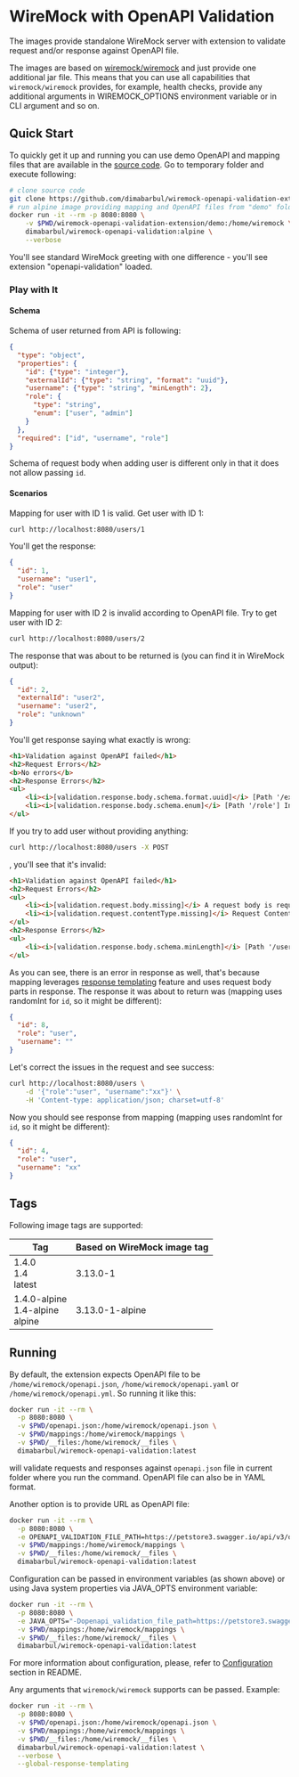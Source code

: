 # WireMock with OpenAPI Validation

The images provide standalone WireMock server with extension to validate request and/or response against OpenAPI file.

The images are based on [wiremock/wiremock](https://hub.docker.com/r/wiremock/wiremock) and just provide one additional jar file. This means that you can use all capabilities that `wiremock/wiremock` provides, for example, health checks, provide any additional arguments in WIREMOCK_OPTIONS environment variable or in CLI argument and so on.

## Quick Start

To quickly get it up and running you can use demo OpenAPI and mapping files that are available in the [source code](https://github.com/dimabarbul/wiremock-openapi-validation-extension/tree/master/demo). Go to temporary folder and execute following:

```bash
# clone source code
git clone https://github.com/dimabarbul/wiremock-openapi-validation-extension.git
# run alpine image providing mapping and OpenAPI files from "demo" folder
docker run -it --rm -p 8080:8080 \
    -v $PWD/wiremock-openapi-validation-extension/demo:/home/wiremock \
    dimabarbul/wiremock-openapi-validation:alpine \
    --verbose
```

You'll see standard WireMock greeting with one difference - you'll see extension "openapi-validation" loaded.

### Play with It

#### Schema

Schema of user returned from API is following:

```json
{
  "type": "object",
  "properties": {
    "id": {"type": "integer"},
    "externalId": {"type": "string", "format": "uuid"},
    "username": {"type": "string", "minLength": 2},
    "role": {
      "type": "string",
      "enum": ["user", "admin"]
    }
  },
  "required": ["id", "username", "role"]
}
```

Schema of request body when adding user is different only in that it does not allow passing `id`.

#### Scenarios

Mapping for user with ID 1 is valid. Get user with ID 1:

```bash
curl http://localhost:8080/users/1
```

You'll get the response:

```json
{
  "id": 1,
  "username": "user1",
  "role": "user"
}
```

Mapping for user with ID 2 is invalid according to OpenAPI file. Try to get user with ID 2:

```bash
curl http://localhost:8080/users/2
```

The response that was about to be returned is (you can find it in WireMock output):

```json
{
  "id": 2,
  "externalId": "user2",
  "username": "user2",
  "role": "unknown"
}
```

You'll get response saying what exactly is wrong:

```html
<h1>Validation against OpenAPI failed</h1>
<h2>Request Errors</h2>
<b>No errors</b>
<h2>Response Errors</h2>
<ul>
	<li><i>[validation.response.body.schema.format.uuid]</i> [Path '/externalId'] Input string "user2" is not a valid UUID</li>
	<li><i>[validation.response.body.schema.enum]</i> [Path '/role'] Instance value ("unknown") not found in enum (possible values: ["user","admin"])</li>
</ul>
```

If you try to add user without providing anything:

```bash
curl http://localhost:8080/users -X POST
```

, you'll see that it's invalid:

```html
<h1>Validation against OpenAPI failed</h1>
<h2>Request Errors</h2>
<ul>
	<li><i>[validation.request.body.missing]</i> A request body is required but none found.</li>
	<li><i>[validation.request.contentType.missing]</i> Request Content-Type header is missing</li>
</ul>
<h2>Response Errors</h2>
<ul>
	<li><i>[validation.response.body.schema.minLength]</i> [Path '/username'] String "" is too short (length: 0, required minimum: 2)</li>
</ul>
```

As you can see, there is an error in response as well, that's because mapping leverages [response templating](https://wiremock.org/docs/response-templating/) feature and uses request body parts in response. The response it was about to return was (mapping uses randomInt for `id`, so it might be different):

```json
{
  "id": 8,
  "role": "user",
  "username": ""
}
```

Let's correct the issues in the request and see success:

```bash
curl http://localhost:8080/users \
    -d '{"role":"user", "username":"xx"}' \
    -H 'Content-type: application/json; charset=utf-8'
```

Now you should see response from mapping (mapping uses randomInt for `id`, so it might be different):

```json
{
  "id": 4,
  "role": "user",
  "username": "xx"
}
```

## Tags

Following image tags are supported:

| Tag                                  | Based on WireMock image tag |
|--------------------------------------|-----------------------------|
| 1.4.0<br>1.4<br>latest               | 3.13.0-1                    |
| 1.4.0-alpine<br>1.4-alpine<br>alpine | 3.13.0-1-alpine             |

## Running

By default, the extension expects OpenAPI file to be `/home/wiremock/openapi.json`, `/home/wiremock/openapi.yaml` or `/home/wiremock/openapi.yml`. So running it like this:

```bash
docker run -it --rm \
  -p 8080:8080 \
  -v $PWD/openapi.json:/home/wiremock/openapi.json \
  -v $PWD/mappings:/home/wiremock/mappings \
  -v $PWD/__files:/home/wiremock/__files \
  dimabarbul/wiremock-openapi-validation:latest
```

will validate requests and responses against `openapi.json` file in current folder where you run the command. OpenAPI file can also be in YAML format.

Another option is to provide URL as OpenAPI file:

```bash
docker run -it --rm \
  -p 8080:8080 \
  -e OPENAPI_VALIDATION_FILE_PATH=https://petstore3.swagger.io/api/v3/openapi.json \
  -v $PWD/mappings:/home/wiremock/mappings \
  -v $PWD/__files:/home/wiremock/__files \
  dimabarbul/wiremock-openapi-validation:latest
```

Configuration can be passed in environment variables (as shown above) or using Java system properties via JAVA_OPTS environment variable:

```bash
docker run -it --rm \
  -p 8080:8080 \
  -e JAVA_OPTS="-Dopenapi_validation_file_path=https://petstore3.swagger.io/api/v3/openapi.json" \
  -v $PWD/mappings:/home/wiremock/mappings \
  -v $PWD/__files:/home/wiremock/__files \
  dimabarbul/wiremock-openapi-validation:latest
```

For more information about configuration, please, refer to [Configuration](https://github.com/dimabarbul/wiremock-openapi-validation-extension#configuration) section in README.

Any arguments that `wiremock/wiremock` supports can be passed. Example:

```bash
docker run -it --rm \
  -p 8080:8080 \
  -v $PWD/openapi.json:/home/wiremock/openapi.json \
  -v $PWD/mappings:/home/wiremock/mappings \
  -v $PWD/__files:/home/wiremock/__files \
  dimabarbul/wiremock-openapi-validation:latest \
  --verbose \
  --global-response-templating
```
